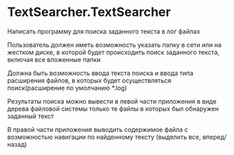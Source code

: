 # TextSearcher.TextSearcher

Написать программу для поиска заданного текста в лог файлах

Пользователь должен иметь возможность указать папку в сети или на жестком диске, в которой будет происходить поиск заданного текста, включая все вложенные папки

Должна быть возможность ввода текста поиска и ввода типа расширения файлов, в которых будет осуществляться поиск(расширение по умолчанию *.log)

Результаты поиска можно вывести в левой части приложения в виде дерева файловой системы только те файлы в которых был обнаружен заданный текст

В правой части приложения выводить содержимое файла с возможностью навигации по найденному тексту (выделить все, вперед/назад)


